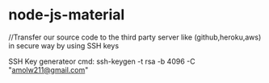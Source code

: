 # node-js-material

//Transfer our source  code to the third party server like (github,heroku,aws) in secure way by using SSH keys


SSH Key generateor cmd:  ssh-keygen -t rsa -b 4096 -C "amolw211@gmail.com"
